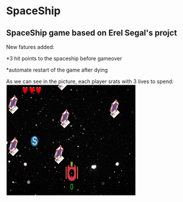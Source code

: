# SpaceShip
<h2>SpaceShip game based on Erel Segal's projct</h2>

New fatures added:

*3 hit points to the spaceship before gameover

*automate restart of the game after dying

As we can see in the picture, each player srats with 3 lives to spend:
<img src="begin.JPG" width="350" height="300">
